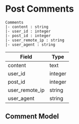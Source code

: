 # Post Comments
	Comments
	|- content : string
	|- user_id : integer
	|- post_id : integer
	|- user_remote_ip : string
	|- user_agent : string

| Field                   | Type       |
|-------------------------|------------|
| content				  | text 	   |
| user_id 				  | integer    |
| post_id	 			  | integer	   |
| user_remote_ip		  | string     |
| user_agent			  | string


## Comment Model
